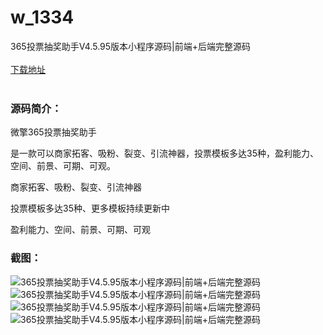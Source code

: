 # w_1334
365投票抽奖助手V4.5.95版本小程序源码|前端+后端完整源码
<br/></br>
[下载地址](https://www.uuid2.com/1334.html "下载地址")
<br/></br>
<h3>源码简介：</h3>
<p>微擎365投票抽奖助手<p>
<p>是一款可以商家拓客、吸粉、裂变、引流神器，投票模板多达35种，盈利能力、空间、前景、可期、可观。<p>
<p>商家拓客、吸粉、裂变、引流神器<p>
<p>投票模板多达35种、更多模板持续更新中<p>
<p>盈利能力、空间、前景、可期、可观<p>
<h3>截图：</h3>
<img src="https://www.uuid2.com/wp-content/uploads/img/202107/fd8f20f648.jpg" alt="365投票抽奖助手V4.5.95版本小程序源码|前端+后端完整源码"><img src="https://www.uuid2.com/wp-content/uploads/img/202107/ffcd817862.png" alt="365投票抽奖助手V4.5.95版本小程序源码|前端+后端完整源码"><img src="https://www.uuid2.com/wp-content/uploads/img/202107/f1d0ffe547.png" alt="365投票抽奖助手V4.5.95版本小程序源码|前端+后端完整源码"><img src="https://www.uuid2.com/wp-content/uploads/img/202107/f1d0ffe375.png" alt="365投票抽奖助手V4.5.95版本小程序源码|前端+后端完整源码">
